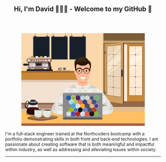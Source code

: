 <h2 align="center">  Hi, I'm David 🧑🏻‍💻 - Welcome to my GitHub 👋</h1> <br>

<br />

<p align="center">
  <a>
<img src="./images/me.jpg" width="400">
  </a>
</p>

I'm a full‐stack engineer trained at the Northcoders bootcamp with a portfolio demonstrating skills in both front and back‐end technologies. I am passionate about creating software that is both meaningful and impactful within industry, as well as addressing and alleviating issues within society.

---

<!--
**davidptclark/davidptclark** is a ✨ _special_ ✨ repository because its `README.md` (this file) appears on your GitHub profile.

Here are some ideas to get you started:

- 🔭 I’m currently working on ...
- 🌱 I’m currently learning ...
- 👯 I’m looking to collaborate on ...
- 🤔 I’m looking for help with ...
- 💬 Ask me about ...
- 📫 How to reach me: ...
- 😄 Pronouns: ...
- ⚡ Fun fact: ...
-->
